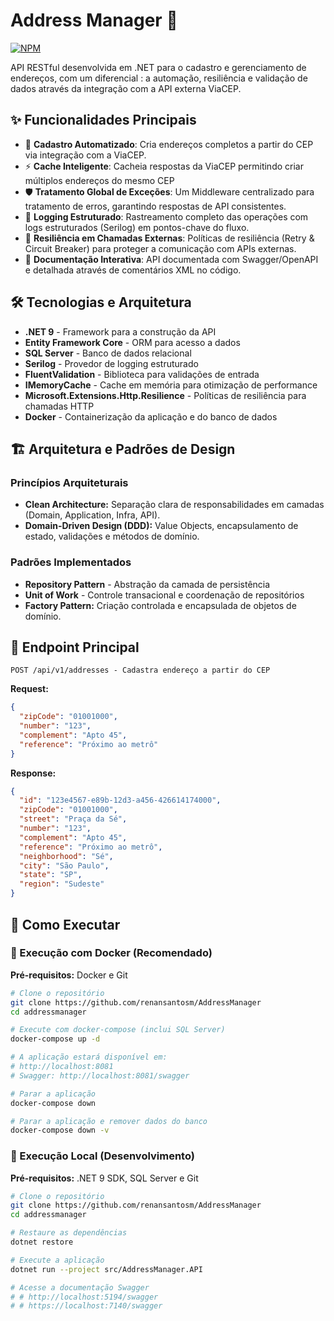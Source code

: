 # Address Manager 📍
[![NPM](https://img.shields.io/npm/l/react)](https://github.com/renansantosm/AddressManager/blob/master/LICENSE) 

API RESTful desenvolvida em .NET para o cadastro e gerenciamento de endereços, com um diferencial : a automação, resiliência e validação de dados através da integração com a API externa ViaCEP.

## ✨ Funcionalidades Principais
* 🔎 **Cadastro Automatizado**: Cria endereços completos a partir do CEP via integração com a ViaCEP.
* ⚡ **Cache Inteligente**: Cacheia respostas da ViaCEP permitindo criar múltiplos endereços do mesmo CEP
* 🛡️ **Tratamento Global de Exceções**: Um Middleware centralizado para tratamento de erros, garantindo respostas de API consistentes.
* 🔎 **Logging Estruturado**: Rastreamento completo das operações com logs estruturados (Serilog) em pontos-chave do fluxo.
* 🔄 **Resiliência em Chamadas Externas**: Políticas de resiliência (Retry & Circuit Breaker) para proteger a comunicação com APIs externas.
* 📖 **Documentação Interativa**: API documentada com Swagger/OpenAPI e detalhada através de comentários XML no código.

## 🛠️ Tecnologias e Arquitetura
* **.NET 9** - Framework para a construção da API
* **Entity Framework Core** - ORM para acesso a dados
* **SQL Server** - Banco de dados relacional
* **Serilog** - Provedor de logging estruturado
* **FluentValidation** - Biblioteca para validações de entrada
* **IMemoryCache** - Cache em memória para otimização de performance
* **Microsoft.Extensions.Http.Resilience** - Políticas de resiliência para chamadas HTTP
* **Docker** - Containerização da aplicação e do banco de dados

## 🏗️ Arquitetura e Padrões de Design

### Princípios Arquiteturais
- **Clean Architecture:** Separação clara de responsabilidades em camadas (Domain, Application, Infra, API).
- **Domain-Driven Design (DDD):** Value Objects, encapsulamento de estado, validações e métodos de domínio.

### Padrões Implementados
- **Repository Pattern** - Abstração da camada de persistência
- **Unit of Work** - Controle transacional e coordenação de repositórios
- **Factory Pattern:** Criação controlada e encapsulada de objetos de domínio.

## 🔗 Endpoint Principal
```
POST /api/v1/addresses - Cadastra endereço a partir do CEP
```
**Request:**
```json
{
  "zipCode": "01001000",
  "number": "123",
  "complement": "Apto 45",
  "reference": "Próximo ao metrô"
}
```

**Response:**
```json
{
  "id": "123e4567-e89b-12d3-a456-426614174000",
  "zipCode": "01001000",
  "street": "Praça da Sé",
  "number": "123",
  "complement": "Apto 45",
  "reference": "Próximo ao metrô",
  "neighborhood": "Sé",
  "city": "São Paulo",
  "state": "SP",
  "region": "Sudeste"
}
```

## 🚀 Como Executar

### 🐳 Execução com Docker (Recomendado)
**Pré-requisitos:** Docker e Git

```bash
# Clone o repositório
git clone https://github.com/renansantosm/AddressManager
cd addressmanager

# Execute com docker-compose (inclui SQL Server)
docker-compose up -d

# A aplicação estará disponível em:
# http://localhost:8081
# Swagger: http://localhost:8081/swagger

# Parar a aplicação
docker-compose down

# Parar a aplicação e remover dados do banco
docker-compose down -v
```

### 🔧 Execução Local (Desenvolvimento)
**Pré-requisitos:** .NET 9 SDK, SQL Server e Git

```bash
# Clone o repositório
git clone https://github.com/renansantosm/AddressManager
cd addressmanager

# Restaure as dependências
dotnet restore

# Execute a aplicação
dotnet run --project src/AddressManager.API

# Acesse a documentação Swagger
# # http://localhost:5194/swagger
# # https://localhost:7140/swagger
```
